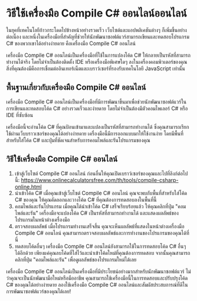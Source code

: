 วิธีใช้เครื่องมือ Compile C# ออนไลน์ออนไลน์
===========================================

ในยุคที่เทคโนโลยีก้าวกระโดดไปข้างหน้าอย่างรวดเร็ว เว็บไซต์และแอปพลิเคชันต่างๆ ก็เพิ่มขึ้นอย่างต่อเนื่อง และหนึ่งในเครื่องมือที่สำคัญที่ช่วยให้นักพัฒนาซอฟต์แวร์สามารถเขียนและทดสอบโปรแกรม C# ของพวกเขาได้อย่างง่ายดาย คือเครื่องมือ Compile C# ออนไลน์

เครื่องมือ Compile C# ออนไลน์เป็นเครื่องมือที่ใช้ในการแปลงโค้ด C# ให้กลายเป็นรหัสที่สามารถทำงานได้จริง โดยไม่จำเป็นต้องติดตั้ง IDE หรือเครื่องมือพิเศษใดๆ ลงในเครื่องคอมพิวเตอร์ของคุณ สิ่งที่คุณต้องมีคือการเชื่อมต่ออินเทอร์เน็ตและเบราว์เซอร์ที่รองรับเทคโนโลยี JavaScript เท่านั้น

พื้นฐานเกี่ยวกับเครื่องมือ Compile C# ออนไลน์
---------------------------------------------

เครื่องมือ Compile C# ออนไลน์เป็นเครื่องมือที่มีการพัฒนาขึ้นมาเพื่อช่วยนักพัฒนาซอฟต์แวร์ในการเขียนและทดสอบโค้ด C# อย่างรวดเร็วและง่ายดาย โดยไม่จำเป็นต้องมีตัวคอมไพเลอร์ C# หรือ IDE ที่ซับซ้อน

เครื่องมือนี้จะอ่านโค้ด C# ที่คุณป้อนเข้ามาและแปลงเป็นรหัสที่สามารถทำงานได้ ซึ่งคุณสามารถเรียกใช้ผ่านเว็บบราวเซอร์ของคุณได้อย่างง่ายดาย เครื่องมือนี้มีการออกแบบมาให้ใช้งานง่าย โดยมีพื้นที่สำหรับใส่โค้ด C# และปุ่มที่ชัดเจนสำหรับการคอมไพล์และรันโปรแกรมของคุณ

วิธีใช้เครื่องมือ Compile C# ออนไลน์
------------------------------------

1. เข้าสู่เว็บไซต์ Compile C# ออนไลน์ ก่อนอื่นให้คุณเปิดเบราว์เซอร์ของคุณและไปที่ลิงก์ต่อไปนี้: <https://www.onlinecalculatorsfree.com/th/tools/compile-csharp-online.html>
2. นำเข้าโค้ด C# เมื่อคุณเข้าสู่เว็บไซต์ Compile C# ออนไลน์ คุณจะพบกับพื้นที่สำหรับใส่โค้ด C# ของคุณ ให้คุณคัดลอกและวางโค้ด C# ที่คุณต้องการทดสอบลงในพื้นที่นี้
3. คอมไพล์และรันโปรแกรม เมื่อคุณได้นำเข้าโค้ด C# เสร็จเรียบร้อยแล้ว ให้คุณคลิกที่ปุ่ม "คอมไพล์และรัน" เครื่องมือจะแปลงโค้ด C# เป็นรหัสที่สามารถทำงานได้ และแสดงผลลัพธ์ของโปรแกรมในหน้าต่างเครื่องมือ
4. ตรวจสอบผลลัพธ์ เมื่อโปรแกรมทำงานเสร็จสิ้น คุณจะเห็นผลลัพธ์ที่แสดงในหน้าต่างเครื่องมือ Compile C# ออนไลน์ คุณสามารถตรวจสอบผลลัพธ์และการทำงานของโปรแกรมของคุณได้ที่นี่
5. ทดสอบโค้ดอื่นๆ เครื่องมือ Compile C# ออนไลน์ยังสามารถใช้ในการทดสอบโค้ด C# อื่นๆ ได้อีกด้วย เพียงแค่คุณลบโค้ดที่ใส่ไว้และนำเข้าโค้ดใหม่ที่คุณต้องการทดสอบ จากนั้นคุณสามารถคลิกที่ปุ่ม "คอมไพล์และรัน" เพื่อดูผลลัพธ์ของโปรแกรมใหม่ได้เลย

เครื่องมือ Compile C# ออนไลน์เป็นเครื่องมือที่มีประโยชน์อย่างมากสำหรับนักพัฒนาซอฟต์แวร์ ไม่ว่าคุณจะเป็นนักพัฒนามือใหม่หรือมืออาชีพ คุณสามารถใช้เครื่องมือนี้ในการทดสอบและปรับปรุงโค้ด C# ของคุณได้อย่างง่ายดาย ลองใช้เครื่องมือ Compile C# ออนไลน์และสัมผัสประสบการณ์ที่ดีในการพัฒนาซอฟต์แวร์ของคุณได้เลย!